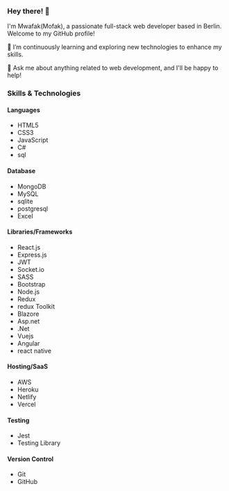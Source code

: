 ### Hey there! 👋

I'm Mwafak(Mofak), a passionate full-stack web developer based in Berlin. Welcome to my GitHub profile!

🌱 I’m continuously learning and exploring new technologies to enhance my skills.

💬 Ask me about anything related to web development, and I'll be happy to help!

### Skills & Technologies

#### Languages
- HTML5
- CSS3
- JavaScript
- C#
- sql

#### Database
- MongoDB
- MySQL
- sqlite
- postgresql
- Excel

#### Libraries/Frameworks
- React.js
- Express.js
- JWT
- Socket.io
- SASS
- Bootstrap
- Node.js
- Redux
- redux Toolkit
- Blazore
- Asp.net
- .Net
- Vuejs
- Angular
- react native
  

#### Hosting/SaaS
- AWS
- Heroku
- Netlify
- Vercel

#### Testing
- Jest
- Testing Library

#### Version Control
- Git
- GitHub
